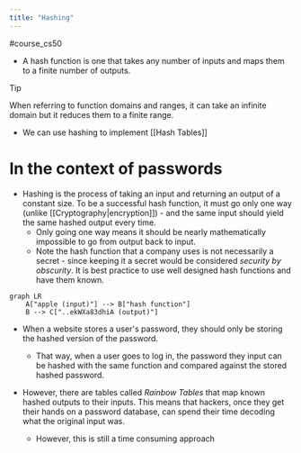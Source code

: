 ```yaml
---
title: "Hashing"
---
```

#course_cs50 

- A hash function is one that takes any number of inputs and maps them to a finite number of outputs.

> [!tip]
> When referring to function domains and ranges, it can take an infinite domain but it reduces them to a finite range.

- We can use hashing to implement [[Hash Tables]]

# In the context of passwords 

- Hashing is the process of taking an input and returning an output of a constant size. To be a successful hash function, it must go only one way (unlike [[Cryptography|encryption]]) - and the same input should yield the same hashed output every time.
    - Only going one way means it should be nearly mathematically impossible to go from output back to input.
    - Note the hash function that a company uses is not necessarily a secret - since keeping it a secret would be considered *security by obscurity*. It is best practice to use well designed hash functions and have them known.

```mermaid
graph LR
    A["apple (input)"] --> B["hash function"]
    B --> C["..ekWXa83dhiA (output)"]
```

- When a website stores a user's password, they should only be storing the hashed version of the password.
    - That way, when a user goes to log in, the password they input can be hashed with the same function and compared against the stored hashed password.

- However, there are tables called *Rainbow Tables* that map known hashed outputs to their inputs. This means that hackers, once they get their hands on a password database, can spend their time decoding what the original input was.
    - However, this is still a time consuming approach 

